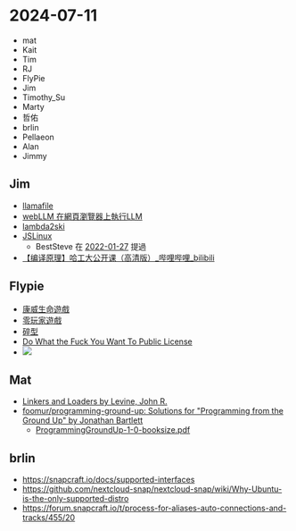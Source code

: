 # 2024-07-11

- mat
- Kait
- Tim
- RJ
- FlyPie
- Jim
- Timothy_Su
- Marty
- 哲佑
- brlin
- Pellaeon
- Alan
- Jimmy


## Jim

- [llamafile](https://github.com/Mozilla-Ocho/llamafile)
- [webLLM 在網頁瀏覽器上執行LLM](https://webllm.mlc.ai/)
- [lambda2ski](https://github.com/jim9292bb/lambda2ski)
- [JSLinux](https://bellard.org/jslinux/)
    - BestSteve 在 [2022-01-27](https://www.hackingthursday.org/weeklynote/2022-01-27) 提過
- [【编译原理】哈工大公开课（高清版）_哔哩哔哩_bilibili](https://www.bilibili.com/video/BV1dL4y1H7T8/)


## Flypie

- [康威生命遊戲](https://zh.wikipedia.org/zh-tw/%E5%BA%B7%E5%A8%81%E7%94%9F%E5%91%BD%E6%B8%B8%E6%88%8F)
- [零玩家遊戲](https://en.wikipedia.org/wiki/Zero-player_game)
- [碎型](https://en.wikipedia.org/wiki/Fractal)
- [Do What the Fuck You Want To Public License](https://en.wikipedia.org/wiki/WTFPL)
- ![](https://pbs.twimg.com/media/Fuw9fv9akAA_h0q.jpg:large)


## Mat

- [Linkers and Loaders by Levine, John R.](https://www.amazon.com/Linkers-Kaufmann-Software-Engineering-Programming/dp/1558604960)
- [foomur/programming-ground-up: Solutions for "Programming from the Ground Up" by Jonathan Bartlett](https://github.com/foomur/programming-ground-up)
    - [ProgrammingGroundUp-1-0-booksize.pdf](https://download-mirror.savannah.gnu.org/releases/pgubook/ProgrammingGroundUp-1-0-booksize.pdf)


## brlin

- https://snapcraft.io/docs/supported-interfaces
- https://github.com/nextcloud-snap/nextcloud-snap/wiki/Why-Ubuntu-is-the-only-supported-distro
- https://forum.snapcraft.io/t/process-for-aliases-auto-connections-and-tracks/455/20


